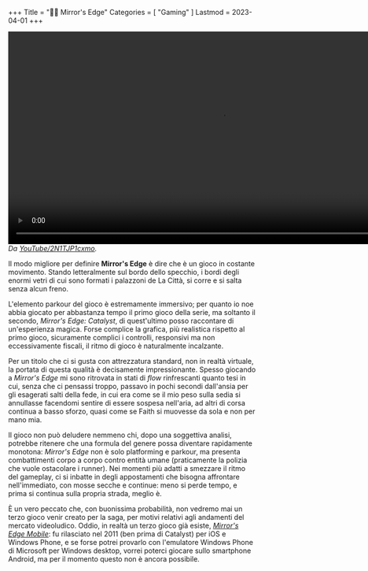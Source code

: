 +++
Title = "🏃‍♀️ Mirror's Edge"
Categories = [ "Gaming" ]
Lastmod = 2023-04-01
+++

<!--
Una serie di giochi in prima persona che, con un ritmo vivace ma non opprimente, mischia platforming parkour e combattimento ravvicinato.  
Ho giocato pochissimo la prima entrata della saga, perché fu la seconda uscita, Mirror's Edge Catalyst, ad introdurmi alla serie circa 2 anni fa. Catalyst lascia un po' da parte i colori molto saturi che erano parte dell'identità iniziale, per offrire grafica più realistica e immersiva. Anche la fisica e diversi dettagli minuti subiscono miglioramenti importanti rispetto al Mirror's Edge originale.  
In ogni caso, parliamo di un gioco capace di dare un gran senso di libertà e di speranza. È peculiare come i suoi piccoli dettagli riescano a farti sentire di essere effettivamente nel gioco - per un titolo non VR, è una grande vittoria. Il gameplay in sé è chiave per questa esperienza, ma anche la lore è di tutto rispetto.  
<video frameBorder="0" src="[:YouTube360:]2N1TJP1cxmo" style="Height:Calc(80vw / 16 * 9);"></video>  
<cite>Da <a href="https://youtu.be/2N1TJP1cxmo">YouTube/2N1TJP1cxmo</a>.</cite>
-->

<video frameBorder="0" src="[:YouTube360:]2N1TJP1cxmo" style="Height:Calc(80vw / 16 * 9);"></video>  
<cite>Da <a href="https://youtu.be/2N1TJP1cxmo">YouTube/2N1TJP1cxmo</a>.</cite>

Il modo migliore per definire **Mirror's Edge** è dire che è un gioco in costante movimento. Stando letteralmente sul bordo dello specchio, i bordi degli enormi vetri di cui sono formati i palazzoni de La Città, si corre e si salta senza alcun freno.

L'elemento parkour del gioco è estremamente immersivo; per quanto io noe abbia giocato per abbastanza tempo il primo gioco della serie, ma soltanto il secondo, _Mirror's Edge: Catalyst_, di quest'ultimo posso raccontare di un'esperienza magica. Forse complice la grafica, più realistica rispetto al primo gioco, sicuramente complici i controlli, responsivi ma non eccessivamente fiscali, il ritmo di gioco è naturalmente incalzante.

Per un titolo che ci si gusta con attrezzatura standard, non in realtà virtuale, la portata di questa qualità è decisamente impressionante. Spesso giocando a _Mirror's Edge_ mi sono ritrovata in stati di _flow_ rinfrescanti quanto tesi in cui, senza che ci pensassi troppo, passavo in pochi secondi dall'ansia per gli esagerati salti della fede, in cui era come se il mio peso sulla sedia si annullasse facendomi sentire di essere sospesa nell'aria, ad altri di corsa continua a basso sforzo, quasi come se Faith si muovesse da sola e non per mano mia.

Il gioco non può deludere nemmeno chi, dopo una soggettiva analisi, potrebbe ritenere che una formula del genere possa diventare rapidamente monotona: _Mirror's Edge_ non è solo platforming e parkour, ma presenta combattimenti corpo a corpo contro entità umane (praticamente la polizia che vuole ostacolare i runner). Nei momenti più adatti a smezzare il ritmo del gameplay, ci si inbatte in degli appostamenti che bisogna affrontare nell'immediato, con mosse secche e continue: meno si perde tempo, e prima si continua sulla propria strada, meglio è.

È un vero peccato che, con buonissima probabilità, non vedremo mai un terzo gioco venir creato per la saga, per motivi relativi agli andamenti del mercato videoludico. Oddio, in realtà un terzo gioco già esiste, _[Mirror's Edge Mobile](https://it.wikipedia.org/Mirror%27s_Edge_(2010_video_game))_: fu rilasciato nel 2011 (ben prima di Catalyst) per iOS e Windows Phone, e se forse potrei provarlo con l'emulatore Windows Phone di Microsoft per Windows desktop, vorrei poterci giocare sullo smartphone Android, ma per il momento questo non è ancora possibile.

